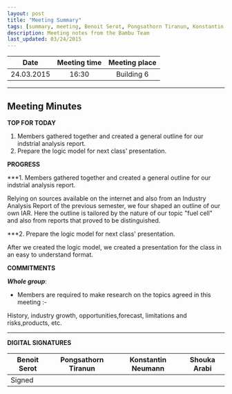 ```yaml
---
layout: post
title: "Meeting Summary"
tags: [summary, meeting, Benoit Serot, Pongsathorn Tiranun, Konstantin Neumann, Shouka Arabi, logic model, fuel cell]
description: Meeting notes from the Bambu Team
last_updated: 03/24/2015
---
```


|**Date** |**Meeting time**|**Meeting place**
| ------------- |:----------------:|:-------:
|24.03.2015| 16:30 | Building 6


----------


Meeting Minutes
------

 **TOP FOR TODAY** 

1. Members gathered together and created a general outline for our indstrial analysis report.
2. Prepare the logic model for next class' presentation.
 
 **PROGRESS**
 
 ***1. Members gathered together and created a general outline for our indstrial analysis report.
 
 
Relying on sources available on the internet and also from an Industry Analysis Report of the previous semester, we four 
shaped an outline of our own IAR. Here the outline is tailored by the nature of our topic "fuel cell" and also from reports
that proved to be distinguished.
 
 
 ***2. Prepare the logic model for next class' presentation.
 
 
 After we created the logic model, we created a presentation for the class in an easy to understand format.
 

 
 


 **COMMITMENTS**


***Whole group***:

- Members are required to make research on the topics agreed in this meeting :-

History, industry growth, opportunities,forecast, limitations and risks,products, etc.





----------


**DIGITAL SIGNATURES**

|**Benoit Serot** |**Pongsathorn Tiranun**|**Konstantin Neumann**|**Shouka Arabi**
| ------------- |----------------|----------------|----------------|
|Signed| ||
